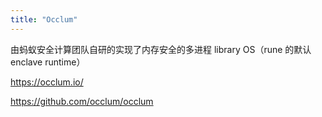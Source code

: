 ```yaml
---
title: "Occlum"
---
```


由蚂蚁安全计算团队自研的实现了内存安全的多进程 library OS（rune 的默认 enclave runtime）

https://occlum.io/

https://github.com/occlum/occlum